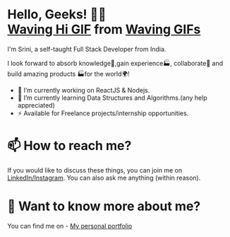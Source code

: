 # Hello, Geeks! 👋🏼 <div class="tenor-gif-embed" data-postid="11366012" data-share-method="host" data-width="100%" data-aspect-ratio="1.0"><a href="https://tenor.com/view/waving-hi-hello-emoji-wave-gif-11366012">Waving Hi GIF</a> from <a href="https://tenor.com/search/waving-gifs">Waving GIFs</a></div><script type="text/javascript" async src="https://tenor.com/embed.js"></script>
I'm Srini, a self-taught Full Stack Developer from India.

I look forward to absorb knowledge🧠,gain experience🏭, collaborate🤝 and build amazing products 🏭for the world🌍!
<ul>
  <li>🔭 I’m currently working on ReactJS & Nodejs.</li>
  <li>🌱 I’m currently learning Data Structures and Algorithms.(any help appreciated)</li>
  <li>⚡ Available for Freelance projects/internship opportunities.</li>
</ul>

# 📫 How to reach me?
If you would like to discuss these things, you can join me on <a href="https://www.linkedin.com/in/srinivasan-gunasekaran/">LinkedIn/</a><a href="https://www.instagram.com/the._.antagonist/">Instagram</a>. You can also ask me anything (within reason).

# 💬 Want to know more about me?
You can find me on - <a href="https://srinivasan-guna.github.io/PortfolioResume/">My personal portfolio</a>
